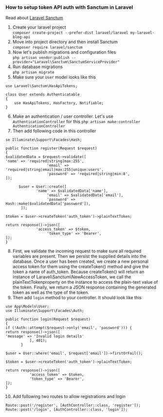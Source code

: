 ### How to setup token API auth with Sanctum in Laravel

Read about [Laravel Sanctum](https://laravel.com/docs/8.x/sanctum)

1. Create your laravel project  
`composer create-project --prefer-dist laravel/laravel my-laravel-blog-api`
2. Move into project directory and then install Sanctum  
`composer require laravel/sanctum`
3. Now let's publish migrations and configuration files  
`php artisan vendor:publish --provider="Laravel\Sanctum\SanctumServiceProvider"`
4. Run database migrations  
`php artisan migrate`
5. Make sure your `User` model looks like this 
```
use Laravel\Sanctum\HasApiTokens;

class User extends Authenticatable
{
    use HasApiTokens, HasFactory, Notifiable;
}
```
6. Make an authentication / user controller. Let's use `AuthenticationController` for this
`php artisan make:controller AuthenticationController`
7. Then add following code in this controller  
```
se Illuminate\Support\Facades\Hash;

public function register(Request $request)
{
$validatedData = $request->validate([
'name' => 'required|string|max:255',
                   'email' => 'required|string|email|max:255|unique:users',
                   'password' => 'required|string|min:8',
]);

      $user = User::create([
              'name' => $validatedData['name'],
                   'email' => $validatedData['email'],
                   'password' => Hash::make($validatedData['password']),
       ]);

$token = $user->createToken('auth_token')->plainTextToken;

return response()->json([
              'access_token' => $token,
                   'token_type' => 'Bearer',
]);
}
```
8. First, we validate the incoming request to make sure all required variables are present. Then we persist the supplied details into the database. Once a user has been created, we create a new personal access token for them using the createToken() method and give the token a name of auth_token. Because createToken() will return an instance of Laravel\Sanctum\NewAccessToken, we call the plainTextTokenproperty on the instance to access the plain-text value of the token. Finally, we return a JSON response containing the generated token as well as the type of the token.  
9. Then add `login` method to your controller. It should look like this
```
use App\Models\User;
use Illuminate\Support\Facades\Auth;

public function login(Request $request)
{
if (!Auth::attempt($request->only('email', 'password'))) {
return response()->json([
'message' => 'Invalid login details'
           ], 401);
       }

$user = User::where('email', $request['email'])->firstOrFail();

$token = $user->createToken('auth_token')->plainTextToken;

return response()->json([
           'access_token' => $token,
           'token_type' => 'Bearer',
]);
}
```
10. Add following two routes to allow registrations and login
```
Route::post('/register', [AuthController::class, 'register']);
Route::post('/login', [AuthController::class, 'login']);
```
